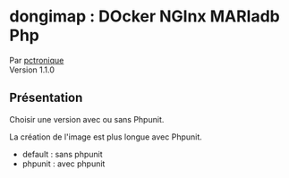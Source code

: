 # dongimap : DOcker NGInx MARIadb Php
Par [pctronique](https://pctronique.fr/) <br />
Version 1.1.0

## Présentation

Choisir une version avec ou sans Phpunit.

La création de l'image est plus longue avec Phpunit.

<ul>
  <li>default : sans phpunit</li>
  <li>phpunit : avec phpunit</li>
</ul>
